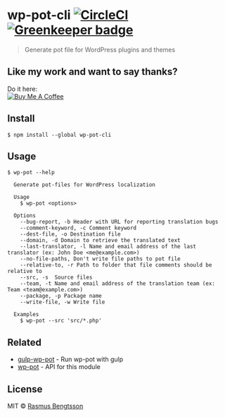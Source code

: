 # wp-pot-cli [![CircleCI](https://circleci.com/gh/rasmusbe/wp-pot-cli/tree/master.svg?style=svg)](https://circleci.com/gh/rasmusbe/wp-pot-cli/tree/master) [![Greenkeeper badge](https://badges.greenkeeper.io/rasmusbe/wp-pot-cli.svg)](https://greenkeeper.io/)

> Generate pot file for WordPress plugins and themes

## Like my work and want to say thanks?
Do it here:  
<a href="https://www.buymeacoffee.com/rasmus" target="_blank"><img src="https://www.buymeacoffee.com/assets/img/custom_images/orange_img.png" alt="Buy Me A Coffee" style="height: auto !important;width: auto !important;" ></a>

## Install

```
$ npm install --global wp-pot-cli
```

## Usage

```
$ wp-pot --help

  Generate pot-files for WordPress localization

  Usage
    $ wp-pot <options>

  Options
    --bug-report, -b Header with URL for reporting translation bugs
    --comment-keyword, -c Comment keyword
    --dest-file, -o Destination file
    --domain, -d Domain to retrieve the translated text
    --last-translator, -l Name and email address of the last translator (ex: John Doe <me@example.com>)
    --no-file-paths, Don't write file paths to pot file
    --relative-to, -r Path to folder that file comments should be relative to
    --src, -s  Source files
    --team, -t Name and email address of the translation team (ex: Team <team@example.com>)
    --package, -p Package name
    --write-file, -w Write file

  Examples
    $ wp-pot --src 'src/*.php'
```

## Related

- [gulp-wp-pot](https://github.com/rasmusbe/gulp-wp-pot) - Run wp-pot with gulp
- [wp-pot](https://github.com/rasmusbe/wp-pot) - API for this module

## License

MIT © [Rasmus Bengtsson](https://github.com/rasmusbe)
